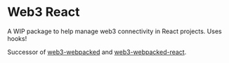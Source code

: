 # Web3 React

A WIP package to help manage web3 connectivity in React projects. Uses hooks!

Successor of [web3-webpacked](https://github.com/NoahZinsmeister/web3-webpacked) and [web3-webpacked-react](https://github.com/NoahZinsmeister/web3-webpacked-react).
